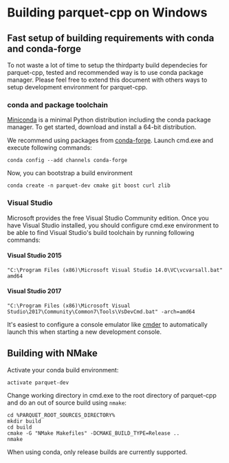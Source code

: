 <!---
  Licensed under the Apache License, Version 2.0 (the "License");
  you may not use this file except in compliance with the License.
  You may obtain a copy of the License at

   http://www.apache.org/licenses/LICENSE-2.0

  Unless required by applicable law or agreed to in writing, software
  distributed under the License is distributed on an "AS IS" BASIS,
  WITHOUT WARRANTIES OR CONDITIONS OF ANY KIND, either express or implied.
  See the License for the specific language governing permissions and
  limitations under the License. See accompanying LICENSE file.
-->

# Building parquet-cpp on Windows

## Fast setup of building requirements with conda and conda-forge

To not waste a lot of time to setup the thirdparty build dependecies for
parquet-cpp, tested and recommended way is to use conda package manager.
Please feel free to extend this document with others ways to setup
development environment for parquet-cpp.

### conda and package toolchain

[Miniconda][1] is a minimal Python distribution including the conda package
manager. To get started, download and install a 64-bit distribution.

We recommend using packages from [conda-forge][2].
Launch cmd.exe and execute following commands:

```shell
conda config --add channels conda-forge
```

Now, you can bootstrap a build environment

```shell
conda create -n parquet-dev cmake git boost curl zlib
```

### Visual Studio

Microsoft provides the free Visual Studio Community edition. Once you have
Visual Studio installed, you should configure cmd.exe environment to be able
to find Visual Studio's build toolchain by running following commands:

#### Visual Studio 2015

```"C:\Program Files (x86)\Microsoft Visual Studio 14.0\VC\vcvarsall.bat" amd64```

#### Visual Studio 2017

```"C:\Program Files (x86)\Microsoft Visual Studio\2017\Community\Common7\Tools\VsDevCmd.bat" -arch=amd64```

It's easiest to configure a console emulator like [cmder][3] to automatically
launch this when starting a new development console.

## Building with NMake

Activate your conda build environment:

```
activate parquet-dev
```

Change working directory in cmd.exe to the root directory of parquet-cpp and
do an out of source build using `nmake`:

```
cd %PARQUET_ROOT_SOURCES_DIRECTORY%
mkdir build
cd build
cmake -G "NMake Makefiles" -DCMAKE_BUILD_TYPE=Release ..
nmake
```

When using conda, only release builds are currently supported.

[1]: https://conda.io/miniconda.html
[2]: https://conda-forge.github.io/
[3]: http://cmder.net/